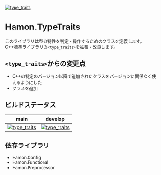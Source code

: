 ﻿[![type_traits](https://github.com/shibainuudon/HamonCore/actions/workflows/type_traits.yml/badge.svg)](https://github.com/shibainuudon/HamonCore/actions/workflows/type_traits.yml)

# Hamon.TypeTraits

このライブラリは型の特性を判定・操作するためのクラスを定義します。
C++標準ライブラリの`<type_traits>`を拡張・改良します。

## `<type_traits>`からの変更点

* C++の特定のバージョン以降で追加されたクラスをバージョンに関係なく使えるようにした
* クラスを追加

## ビルドステータス

| main | develop |
| ---- | ------- |
|[![type_traits](https://github.com/shibainuudon/HamonCore/actions/workflows/type_traits.yml/badge.svg?branch=main)](https://github.com/shibainuudon/HamonCore/actions/workflows/type_traits.yml)|[![type_traits](https://github.com/shibainuudon/HamonCore/actions/workflows/type_traits.yml/badge.svg?branch=develop)](https://github.com/shibainuudon/HamonCore/actions/workflows/type_traits.yml)|

## 依存ライブラリ

* Hamon.Config
* Hamon.Functional
* Hamon.Preprocessor
